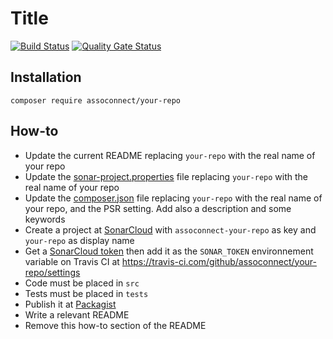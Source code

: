 # Title

[![Build Status](https://travis-ci.org/assoconnect/your-repo.svg?branch=master)](https://travis-ci.org/assoconnect/your-repo)
[![Quality Gate Status](https://sonarcloud.io/api/project_badges/measure?project=assoconnect-your-repo&metric=alert_status)](https://sonarcloud.io/dashboard?id=assoconnect-your-repo)

## Installation

```
composer require assoconnect/your-repo
```

## How-to

* Update the current README replacing `your-repo` with the real name of your repo
* Update the [sonar-project.properties](./sonar-project.properties) file replacing `your-repo` with the real name of your repo
* Update the [composer.json](./composer.json) file replacing `your-repo` with the real name of your repo, and the PSR setting. Add also a description and some keywords
* Create a project at [SonarCloud](https://sonarcloud.io/projects/create) with `assoconnect-your-repo` as key and `your-repo` as display name
* Get a [SonarCloud token](https://sonarcloud.io/account/security/) then add it as the `SONAR_TOKEN` environnement variable on Travis CI at https://travis-ci.com/github/assoconnect/your-repo/settings
* Code must be placed in `src`
* Tests must be placed in `tests`
* Publish it at [Packagist](https://packagist.org/packages/submit)
* Write a relevant README
* Remove this how-to section of the README
